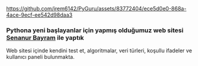 

https://github.com/irem6142/PyGuru/assets/83772404/ece5d0e0-868a-4ace-9ecf-ee542d98daa3



### Pythona yeni başlayanlar için yapmış olduğumuz web sitesi [Senanur Bayram](https://github.com/sena1bayram) ile yaptık
Web sitesi içinde kendini test et, algoritmalar, veri türleri, koşullu ifadeler ve kullanıcı paneli bulunmakta.
